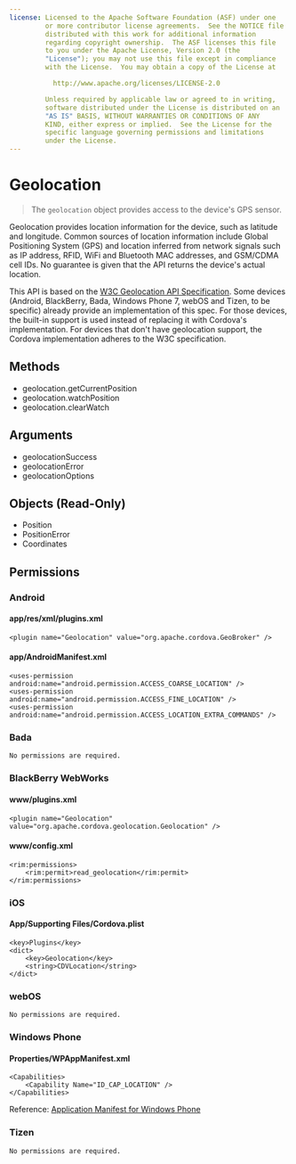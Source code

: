 ```yaml
---
license: Licensed to the Apache Software Foundation (ASF) under one
         or more contributor license agreements.  See the NOTICE file
         distributed with this work for additional information
         regarding copyright ownership.  The ASF licenses this file
         to you under the Apache License, Version 2.0 (the
         "License"); you may not use this file except in compliance
         with the License.  You may obtain a copy of the License at

           http://www.apache.org/licenses/LICENSE-2.0

         Unless required by applicable law or agreed to in writing,
         software distributed under the License is distributed on an
         "AS IS" BASIS, WITHOUT WARRANTIES OR CONDITIONS OF ANY
         KIND, either express or implied.  See the License for the
         specific language governing permissions and limitations
         under the License.
---
```


Geolocation
===========

> The `geolocation` object provides access to the device's GPS sensor.

Geolocation provides location information for the device, such as latitude and longitude. Common sources of location information include Global Positioning System (GPS) and location inferred from network signals such as IP address, RFID, WiFi and Bluetooth MAC addresses, and GSM/CDMA cell IDs. No guarantee is given that the API returns the device's actual location.

This API is based on the [W3C Geolocation API Specification](http://dev.w3.org/geo/api/spec-source.html).  Some devices (Android, BlackBerry, Bada, Windows Phone 7, webOS and Tizen, to be specific) already provide an implementation of this spec.  For those devices, the built-in support is used instead of replacing it with Cordova's implementation.  For devices that don't have geolocation support, the Cordova implementation adheres to the W3C specification.

Methods
-------

- geolocation.getCurrentPosition
- geolocation.watchPosition
- geolocation.clearWatch


Arguments
---------

- geolocationSuccess
- geolocationError
- geolocationOptions

Objects (Read-Only)
-------------------

- Position
- PositionError
- Coordinates

Permissions
-----------

### Android

#### app/res/xml/plugins.xml

    <plugin name="Geolocation" value="org.apache.cordova.GeoBroker" />

#### app/AndroidManifest.xml

    <uses-permission android:name="android.permission.ACCESS_COARSE_LOCATION" />
    <uses-permission android:name="android.permission.ACCESS_FINE_LOCATION" />
    <uses-permission android:name="android.permission.ACCESS_LOCATION_EXTRA_COMMANDS" />

### Bada

    No permissions are required.

### BlackBerry WebWorks

#### www/plugins.xml

    <plugin name="Geolocation" value="org.apache.cordova.geolocation.Geolocation" />

#### www/config.xml

    <rim:permissions>
        <rim:permit>read_geolocation</rim:permit>
    </rim:permissions>

### iOS

#### App/Supporting Files/Cordova.plist

    <key>Plugins</key>
    <dict>
        <key>Geolocation</key>
        <string>CDVLocation</string>
    </dict>

### webOS

    No permissions are required.

### Windows Phone

#### Properties/WPAppManifest.xml

    <Capabilities>
        <Capability Name="ID_CAP_LOCATION" />
    </Capabilities>

Reference: [Application Manifest for Windows Phone](http://msdn.microsoft.com/en-us/library/ff769509%28v=vs.92%29.aspx)

### Tizen

    No permissions are required.
